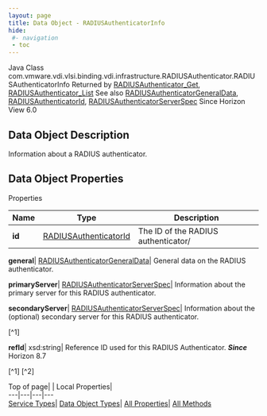```yaml
---
layout: page
title: Data Object - RADIUSAuthenticatorInfo
hide:
 #- navigation
 - toc
---
```






Java Class
    com.vmware.vdi.vlsi.binding.vdi.infrastructure.RADIUSAuthenticator.RADIUSAuthenticatorInfo
Returned by
     [RADIUSAuthenticator_Get](vdi.infrastructure.RADIUSAuthenticator.md#get), [RADIUSAuthenticator_List](vdi.infrastructure.RADIUSAuthenticator.md#list)
See also
     [RADIUSAuthenticatorGeneralData](vdi.infrastructure.RADIUSAuthenticator.GeneralData.md), [RADIUSAuthenticatorId](vdi.entity.RADIUSAuthenticatorId.md), [RADIUSAuthenticatorServerSpec](vdi.infrastructure.RADIUSAuthenticator.ServerData.md)
Since 
    Horizon View 6.0

## Data Object Description 

Information about a RADIUS authenticator. 

## Data Object Properties

Properties

Name |  Type |  Description   
---|---|---  
**id**| [RADIUSAuthenticatorId](vdi.entity.RADIUSAuthenticatorId.md)|  The ID of the RADIUS authenticator/   
  
**general**| [RADIUSAuthenticatorGeneralData](vdi.infrastructure.RADIUSAuthenticator.GeneralData.md)|  General data on the RADIUS authenticator.   
  
**primaryServer**| [RADIUSAuthenticatorServerSpec](vdi.infrastructure.RADIUSAuthenticator.ServerData.md)|  Information about the primary server for this RADIUS authenticator.   
  
**secondaryServer**| [RADIUSAuthenticatorServerSpec](vdi.infrastructure.RADIUSAuthenticator.ServerData.md)|  Information about the (optional) secondary server for this RADIUS authenticator.   


[^1]

  
**refId**|  xsd:string|  Reference ID used for this RADIUS Authenticator.  **_Since_** Horizon 8.7  


[^1]
[^2]

  
  
  
Top of page| | Local Properties|   
---|---|---|---  
[Service Types](index-mo_types.md)| [Data Object Types](index-do_types.md)| [All Properties](index-properties.md)| [All Methods](index-methods.md)  
  
  

